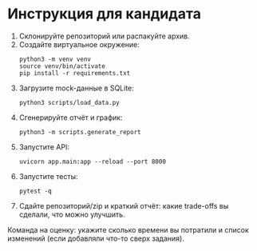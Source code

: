 # Инструкция для кандидата

1. Склонируйте репозиторий или распакуйте архив.
2. Создайте виртуальное окружение:
   ```
   python3 -m venv venv
   source venv/bin/activate
   pip install -r requirements.txt
   ```
3. Загрузите mock-данные в SQLite:
   ```
   python3 scripts/load_data.py
   ```
4. Сгенерируйте отчёт и график:
   ```
   python3 -m scripts.generate_report
   ```
5. Запустите API:
   ```
   uvicorn app.main:app --reload --port 8000
   ```
6. Запустите тесты:
   ```
   pytest -q
   ```
7. Сдайте репозиторий/zip и краткий отчёт: какие trade-offs вы сделали, что можно улучшить.

Команда на оценку: укажите сколько времени вы потратили и список изменений (если добавляли что-то сверх задания).
